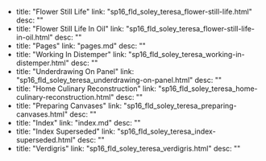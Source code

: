   - title: "Flower Still Life"
    link: "sp16_fld_soley_teresa_flower-still-life.html"
    desc: ""
  - title: "Flower Still Life In Oil"
    link: "sp16_fld_soley_teresa_flower-still-life-in-oil.html"
    desc: ""
  - title: "Pages"
    link: "pages.md"
    desc: ""
  - title: "Working In Distemper"
    link: "sp16_fld_soley_teresa_working-in-distemper.html"
    desc: ""
  - title: "Underdrawing On Panel"
    link: "sp16_fld_soley_teresa_underdrawing-on-panel.html"
    desc: ""
  - title: "Home Culinary Reconstruction"
    link: "sp16_fld_soley_teresa_home-culinary-reconstruction.html"
    desc: ""
  - title: "Preparing Canvases"
    link: "sp16_fld_soley_teresa_preparing-canvases.html"
    desc: ""
  - title: "Index"
    link: "index.md"
    desc: ""
  - title: "Index Superseded"
    link: "sp16_fld_soley_teresa_index-superseded.html"
    desc: ""
  - title: "Verdigris"
    link: "sp16_fld_soley_teresa_verdigris.html"
    desc: ""
